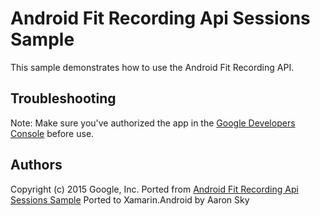 Android Fit Recording Api Sessions Sample
=========================================

This sample demonstrates how to use the Android Fit Recording API.

Troubleshooting
---------------
Note: Make sure you've authorized the app in the [Google Developers Console](https://console.developers.google.com/project) before use.

Authors
-------
Copyright (c) 2015 Google, Inc.
Ported from [Android Fit Recording Api Sessions Sample](https://github.com/googlesamples/android-fit/tree/master/BasicRecordingApi)
Ported to Xamarin.Android by Aaron Sky